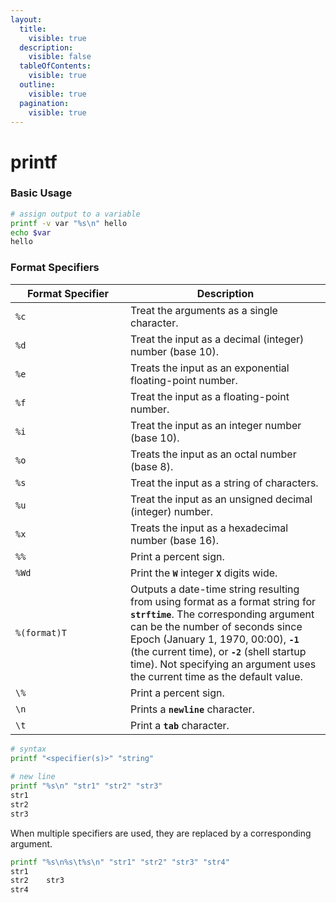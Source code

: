 ```yaml
---
layout:
  title:
    visible: true
  description:
    visible: false
  tableOfContents:
    visible: true
  outline:
    visible: true
  pagination:
    visible: true
---
```


# printf

### Basic Usage

```bash
# assign output to a variable
printf -v var "%s\n" hello
echo $var
hello
```

### Format Specifiers

<table><thead><tr><th width="168">Format Specifier</th><th>Description</th></tr></thead><tbody><tr><td><code>%c</code></td><td>Treat the arguments as a single character.</td></tr><tr><td><code>%d</code></td><td>Treat the input as a decimal (integer) number (base 10).</td></tr><tr><td><code>%e</code></td><td>Treats the input as an exponential floating-point number.</td></tr><tr><td><code>%f</code></td><td>Treat the input as a floating-point number.</td></tr><tr><td><code>%i</code></td><td>Treat the input as an integer number (base 10).</td></tr><tr><td><code>%o</code></td><td>Treats the input as an octal number (base 8).</td></tr><tr><td><code>%s</code></td><td>Treat the input as a string of characters.</td></tr><tr><td><code>%u</code></td><td>Treat the input as an unsigned decimal (integer) number.</td></tr><tr><td><code>%x</code></td><td>Treats the input as a hexadecimal number (base 16).</td></tr><tr><td><code>%%</code></td><td>Print a percent sign.</td></tr><tr><td><code>%Wd</code></td><td>Print the <strong><code>W</code></strong> integer <strong><code>X</code></strong> digits wide.</td></tr><tr><td><code>%(format)T</code></td><td>Outputs a date-time string resulting from using format as a format string for <strong><code>strftime</code></strong>. The corresponding argument can be the number of seconds since Epoch (January 1, 1970, 00:00), <strong><code>-1</code></strong> (the current time), or <strong><code>-2</code></strong> (shell startup time). Not specifying an argument uses the current time as the default value.</td></tr><tr><td><code>\%</code></td><td>Print a percent sign.</td></tr><tr><td><code>\n</code></td><td>Prints a <strong><code>newline</code></strong> character.</td></tr><tr><td><code>\t</code></td><td>Print a <strong><code>tab</code></strong> character.</td></tr></tbody></table>

```bash
# syntax
printf "<specifier(s)>" "string"
 
# new line
printf "%s\n" "str1" "str2" "str3"
str1
str2
str3
```

When multiple specifiers are used, they are replaced by a corresponding argument.

```bash
printf "%s\n%s\t%s\n" "str1" "str2" "str3" "str4"
str1
str2    str3
str4
```

